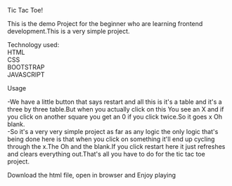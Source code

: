 <p>Tic Tac Toe!</p>
<p>This is the demo Project for the beginner who are learning frontend development.This is a very simple project.</p>
<p>Technology used:<br />HTML<br />CSS<br />BOOTSTRAP<br />JAVASCRIPT</p>
<p>Usage</p>
<p>-We have a little button that says restart and all this is it's a table and it's a three by three table.But when you actually click on this You see an X and if you click on another square you get an 0 if you click twice.So it goes x Oh blank.<br />-So it's a very very simple project as far as any logic the only logic that's being done here is that when you click on something it'll end up cycling through the x.The Oh and the blank.If you click restart here it just refreshes and clears everything out.That's all you have to do for the tic tac toe project.</p>
<p>Download the html file, open in browser and Enjoy playing</p>
